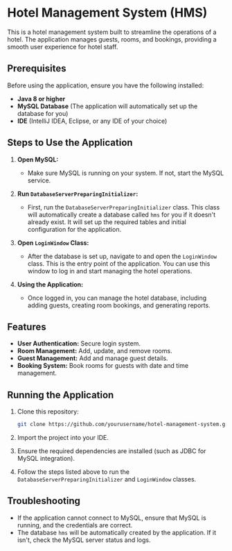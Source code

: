 # Hotel Management System (HMS)

This is a hotel management system built to streamline the operations of a hotel. The application manages guests, rooms, and bookings, providing a smooth user experience for hotel staff. 

## Prerequisites

Before using the application, ensure you have the following installed:

- **Java 8 or higher**
- **MySQL Database** (The application will automatically set up the database for you)
- **IDE** (IntelliJ IDEA, Eclipse, or any IDE of your choice)

## Steps to Use the Application

1. **Open MySQL:**
   - Make sure MySQL is running on your system. If not, start the MySQL service.
   
2. **Run `DatabaseServerPreparingInitializer`:**
   - First, run the `DatabaseServerPreparingInitializer` class. This class will automatically create a database called `hms` for you if it doesn't already exist. It will set up the required tables and initial configuration for the application.

3. **Open `LoginWindow` Class:**
   - After the database is set up, navigate to and open the `LoginWindow` class. This is the entry point of the application. You can use this window to log in and start managing the hotel operations.

4. **Using the Application:**
   - Once logged in, you can manage the hotel database, including adding guests, creating room bookings, and generating reports.

## Features

- **User Authentication:** Secure login system.
- **Room Management:** Add, update, and remove rooms.
- **Guest Management:** Add and manage guest details.
- **Booking System:** Book rooms for guests with date and time management.

## Running the Application

1. Clone this repository:
   ```bash
   git clone https://github.com/yourusername/hotel-management-system.git
   ```

2. Import the project into your IDE.

3. Ensure the required dependencies are installed (such as JDBC for MySQL integration).

4. Follow the steps listed above to run the `DatabaseServerPreparingInitializer` and `LoginWindow` classes.

## Troubleshooting

- If the application cannot connect to MySQL, ensure that MySQL is running, and the credentials are correct.
- The database `hms` will be automatically created by the application. If it isn't, check the MySQL server status and logs.
